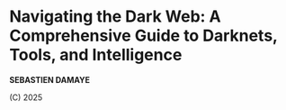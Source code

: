 # Navigating the Dark Web: A Comprehensive Guide to Darknets, Tools, and Intelligence

**SEBASTIEN DAMAYE**

(C) 2025